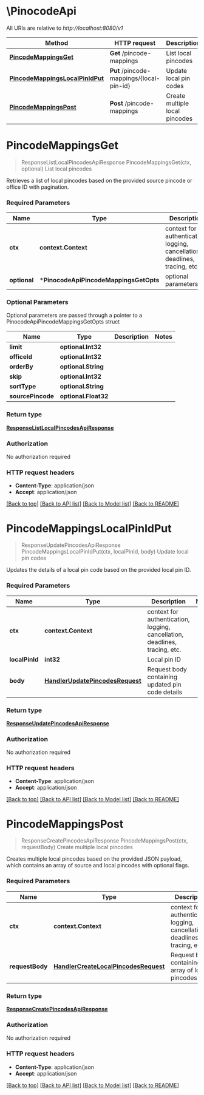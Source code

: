 # \PinocodeApi

All URIs are relative to *http://localhost:8080/v1*

Method | HTTP request | Description
------------- | ------------- | -------------
[**PincodeMappingsGet**](PinocodeApi.md#PincodeMappingsGet) | **Get** /pincode-mappings | List local pincodes
[**PincodeMappingsLocalPinIdPut**](PinocodeApi.md#PincodeMappingsLocalPinIdPut) | **Put** /pincode-mappings/{local-pin-id} | Update local pin codes
[**PincodeMappingsPost**](PinocodeApi.md#PincodeMappingsPost) | **Post** /pincode-mappings | Create multiple local pincodes


# **PincodeMappingsGet**
> ResponseListLocalPincodesApiResponse PincodeMappingsGet(ctx, optional)
List local pincodes

Retrieves a list of local pincodes based on the provided source pincode or office ID with pagination.

### Required Parameters

Name | Type | Description  | Notes
------------- | ------------- | ------------- | -------------
 **ctx** | **context.Context** | context for authentication, logging, cancellation, deadlines, tracing, etc.
 **optional** | ***PinocodeApiPincodeMappingsGetOpts** | optional parameters | nil if no parameters

### Optional Parameters
Optional parameters are passed through a pointer to a PinocodeApiPincodeMappingsGetOpts struct

Name | Type | Description  | Notes
------------- | ------------- | ------------- | -------------
 **limit** | **optional.Int32**|  | 
 **officeId** | **optional.Int32**|  | 
 **orderBy** | **optional.String**|  | 
 **skip** | **optional.Int32**|  | 
 **sortType** | **optional.String**|  | 
 **sourcePincode** | **optional.Float32**|  | 

### Return type

[**ResponseListLocalPincodesApiResponse**](response.ListLocalPincodesAPIResponse.md)

### Authorization

No authorization required

### HTTP request headers

 - **Content-Type**: application/json
 - **Accept**: application/json

[[Back to top]](#) [[Back to API list]](../README.md#documentation-for-api-endpoints) [[Back to Model list]](../README.md#documentation-for-models) [[Back to README]](../README.md)

# **PincodeMappingsLocalPinIdPut**
> ResponseUpdatePincodesApiResponse PincodeMappingsLocalPinIdPut(ctx, localPinId, body)
Update local pin codes

Updates the details of a local pin code based on the provided local pin ID.

### Required Parameters

Name | Type | Description  | Notes
------------- | ------------- | ------------- | -------------
 **ctx** | **context.Context** | context for authentication, logging, cancellation, deadlines, tracing, etc.
  **localPinId** | **int32**| Local pin ID | 
  **body** | [**HandlerUpdatePincodesRequest**](HandlerUpdatePincodesRequest.md)| Request body containing updated pin code details | 

### Return type

[**ResponseUpdatePincodesApiResponse**](response.UpdatePincodesAPIResponse.md)

### Authorization

No authorization required

### HTTP request headers

 - **Content-Type**: application/json
 - **Accept**: application/json

[[Back to top]](#) [[Back to API list]](../README.md#documentation-for-api-endpoints) [[Back to Model list]](../README.md#documentation-for-models) [[Back to README]](../README.md)

# **PincodeMappingsPost**
> ResponseCreatePincodesApiResponse PincodeMappingsPost(ctx, requestBody)
Create multiple local pincodes

Creates multiple local pincodes based on the provided JSON payload, which contains an array of source and local pincodes with optional flags.

### Required Parameters

Name | Type | Description  | Notes
------------- | ------------- | ------------- | -------------
 **ctx** | **context.Context** | context for authentication, logging, cancellation, deadlines, tracing, etc.
  **requestBody** | [**HandlerCreateLocalPincodesRequest**](HandlerCreateLocalPincodesRequest.md)| Request body containing an array of local pincodes | 

### Return type

[**ResponseCreatePincodesApiResponse**](response.CreatePincodesAPIResponse.md)

### Authorization

No authorization required

### HTTP request headers

 - **Content-Type**: application/json
 - **Accept**: application/json

[[Back to top]](#) [[Back to API list]](../README.md#documentation-for-api-endpoints) [[Back to Model list]](../README.md#documentation-for-models) [[Back to README]](../README.md)

